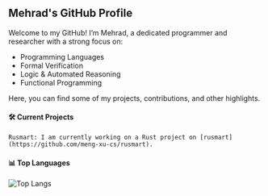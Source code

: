 ## Mehrad's GitHub Profile
Welcome to my GitHub! I’m Mehrad, a dedicated programmer and researcher with a strong focus on:

- Programming Languages
- Formal Verification
- Logic & Automated Reasoning
- Functional Programming

Here, you can find some of my projects, contributions, and other highlights.

#### 🛠️ Current Projects

    Rusmart: I am currently working on a Rust project on [rusmart](https://github.com/meng-xu-cs/rusmart).

#### 📊 Top Languages
![Top Langs](https://github-readme-stats.vercel.app/api/top-langs/?username=mehrad31415&exclude=Agent-based-modelling&hide=lex,yacc,batchfile,shell,css,ejs,html,jupyter%20notebook&langs_count=5&count_private=true&theme=moltack&hide_border=true&size_weight=0.6&count_weight=0.4)
